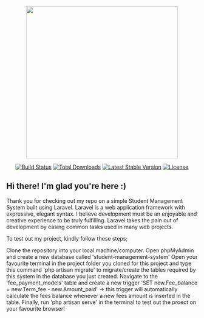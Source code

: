 <p align="center"><a href="https://laravel.com" target="_blank"><img src="https://raw.githubusercontent.com/laravel/art/master/logo-lockup/5%20SVG/2%20CMYK/1%20Full%20Color/laravel-logolockup-cmyk-red.svg" width="400"></a></p>

<p align="center">
<a href="https://travis-ci.org/laravel/framework"><img src="https://travis-ci.org/laravel/framework.svg" alt="Build Status"></a>
<a href="https://packagist.org/packages/laravel/framework"><img src="https://img.shields.io/packagist/dt/laravel/framework" alt="Total Downloads"></a>
<a href="https://packagist.org/packages/laravel/framework"><img src="https://img.shields.io/packagist/v/laravel/framework" alt="Latest Stable Version"></a>
<a href="https://packagist.org/packages/laravel/framework"><img src="https://img.shields.io/packagist/l/laravel/framework" alt="License"></a>
</p>

## Hi there! I'm glad you're here :)

Thank you for checking out my repo on a simple Student Management System built using Laravel. Laravel is a web application framework with expressive, elegant syntax. I believe development must be an enjoyable and creative experience to be truly fulfilling. Laravel takes the pain out of development by easing common tasks used in many web projects.

To test out my project, kindly follow these steps;

Clone the repository into your local machine/computer.
Open phpMyAdmin and create a new database called 'student-management-system'
Open your favourite terminal in the project folder you cloned for this project and type this command 'php artisan migrate' to migrate/create the tables required by this system in the database you just created.
Navigate to the 'fee_payment_models' table and create a new trigger 'SET new.Fee_balance = new.Term_fee - new.Amount_paid' -> this trigger will automatically calculate the fees balance whenever a new fees amount is inserted in the table.
Finally, run 'php artisan serve' in the terminal to test out the proect on your favourite browser!
